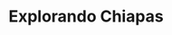 ---
title: "Explorando Chiapas"
url: /san-cristobal-de-las-casas/explorando-chiapas/
shop: agencia de viajes
---